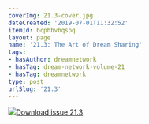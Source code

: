 ```yaml
---
coverImg: 21.3-cover.jpg
dateCreated: '2019-07-01T11:32:52'
itemId: bcphbvbqspq
layout: page
name: '21.3: The Art of Dream Sharing'
tags:
- hasAuthor: dreamnetwork
- hasTag: dream-network-volume-21
- hasTag: dreamnetwork
type: post
urlSlug: '21.3'
---
```

<img class="card-journal-img" src="../images/21.3-rect.jpg"/><a href="../files/pdfs/Volume_21/21.3-Dream-Network-Vol-21-No-3.pdf" download="">Download issue 21.3</a>